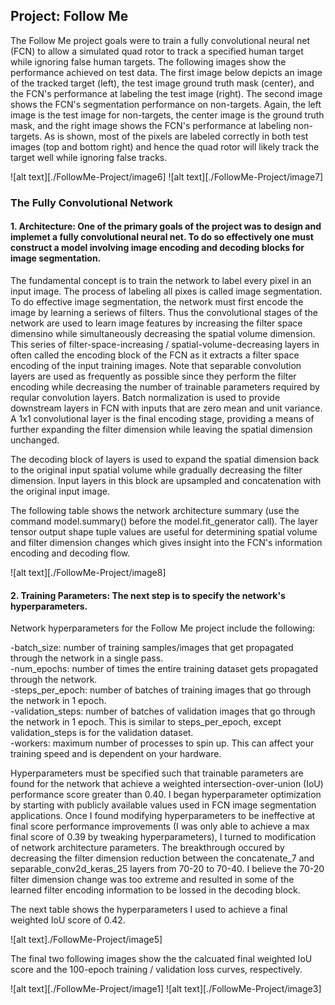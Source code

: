 [//]: # (Image References)

[image1]: ./FollowMe-Project/image1.png
[image3]: ./FollowMe-Project/image3.png
[image4]: ./FollowMe-Project/image4.png
[image5]: ./FollowMe-Project/image5.png
[image6]: ./FollowMe-Project/image6.png
[image7]: ./FollowMe-Project/image7.png
[image8]: ./FollowMe-Project/image8.png

## Project: Follow Me
The Follow Me project goals were to train a fully convolutional neural net (FCN) to allow a simulated quad rotor to track a specified human target while ignoring false human targets. The following images show the performance achieved on test data. The first image below depicts an image of the tracked target (left), the test image ground truth mask (center), and the FCN's performance at labeling the test image (right). The second image shows the FCN's segmentation performance on non-targets. Again, the left image is the test image for non-targets, the center image is the ground truth mask, and the right image shows the FCN's performance at labeling non-targets. As is shown, most of the pixels are labeled correctly in both test images (top and bottom right) and hence the quad rotor will likely track the target well while ignoring false tracks.

![alt text][./FollowMe-Project/image6]
![alt text][./FollowMe-Project/image7]

### The Fully Convolutional Network 
#### 1. Architecture: One of the primary goals of the project was to design and implemet a fully convolutional neural net. To do so effectively one must construct a model involving image encoding and decoding blocks for image segmentation. 

The fundamental concept is to train the network to label every pixel in an input image. The process of labeling all pixes is called image segmentation. To do effective image segmentation, the network must first encode the image by learning a seriews of filters. Thus the convolutional stages of the network are used to learn image features by increasing the filter space dimensino while simultaneously decreasing the spatial volume dimension. This series of filter-space-increasing / spatial-volume-decreasing layers in often called the encoding block of the FCN as it extracts a filter space encoding of the input training images. Note that separable convolution layers are used as frequently as possible since they perform the filter encoding while decreasing the number of trainable parameters required by reqular convolution layers. Batch normalization is used to provide downstream layers in FCN with inputs that are zero mean and unit variance. A 1x1 convolutional layer is the final encoding stage, providing a means of further expanding the filter dimension while leaving the spatial dimension unchanged. 

The decoding block of layers is used to expand the spatial dimension back to the original input spatial volume while gradually decreasing the filter dimension. Input layers in this block are upsampled and concatenation with the original input image.

The following table shows the network architecture summary (use the command model.summary() before the model.fit_generator call). The layer tensor output shape tuple values are useful for determining spatial volume and filter dimension changes which gives insight into the FCN's information encoding and decoding flow. 


![alt text][./FollowMe-Project/image8]


#### 2. Training Parameters: The next step is to specify the network's hyperparameters.

Network hyperparameters for the Follow Me project include the following:

-batch_size: number of training samples/images that get propagated through the network in a single pass.<BR>
-num_epochs: number of times the entire training dataset gets propagated through the network.<BR>
-steps_per_epoch: number of batches of training images that go through the network in 1 epoch. <BR>
-validation_steps: number of batches of validation images that go through the network in 1 epoch. This is similar to steps_per_epoch, except validation_steps is for the validation dataset. <BR>
-workers: maximum number of processes to spin up. This can affect your training speed and is dependent on your hardware.<BR>

Hyperparameters must be specified such that trainable parameters are found for the network that achieve a weighted intersection-over-union (IoU) performance score greater than 0.40. I began hyperparameter optimization by starting with publicly available values used in FCN image segmentation applications. Once I found modifying hyperparameters to be ineffective at final score performance improvements (I was only able to achieve a max final score of 0.39 by tweaking hyperparameters), I turned to modification of network architecture parameters. The breakthrough occured by decreasing the filter dimension reduction between the concatenate_7 and separable_conv2d_keras_25 layers from 70-20 to 70-40. I believe the 70-20 filter dimension change was too extreme and resulted in some of the learned filter encoding information to be lossed in the decoding block. 

The next table shows the hyperparameters I used to achieve a final weighted IoU score of 0.42. 

![alt text]./FollowMe-Project/image5]

The final two following images show the the calcuated final weighted IoU score and the 100-epoch training / validation loss curves, respectively.

![alt text][./FollowMe-Project/image1]
![alt text][./FollowMe-Project/image3]

 

